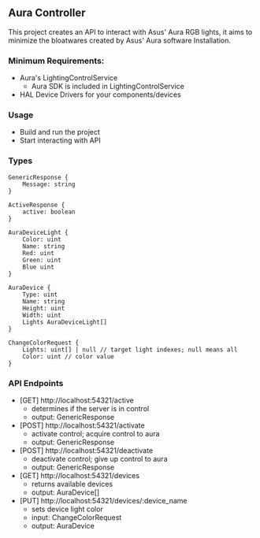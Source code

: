 ## Aura Controller

This project creates an API to interact with Asus' Aura RGB lights, it aims to minimize the bloatwares created by Asus' Aura software Installation.

### Minimum Requirements:
- Aura's LightingControlService
  - Aura SDK is included in LightingControlService
- HAL Device Drivers for your components/devices

### Usage
- Build and run the project
- Start interacting with API

### Types
```
GenericResponse {
    Message: string
}

ActiveResponse {
    active: boolean
}

AuraDeviceLight {
    Color: uint
    Name: string
    Red: uint
    Green: uint
    Blue uint
}

AuraDevice {
    Type: uint
    Name: string
    Height: uint
    Width: uint
    Lights AuraDeviceLight[]
}

ChangeColorRequest {
    Lights: uint[] | null // target light indexes; null means all
    Color: uint // color value
}
```

### API Endpoints    
- [GET]  http://localhost:54321/active 
  - determines if the server is in control
  - output: GenericResponse
- [POST] http://localhost:54321/activate
  - activate control; acquire control to aura
  - output: GenericResponse
- [POST] http://localhost:54321/deactivate
  - deactivate control; give up control to aura
  - output: GenericResponse
- [GET] http://localhost:54321/devices
  - returns available devices
  - output: AuraDevice[]
- [PUT] http://localhost:54321/devices/:device_name
  - sets device light color
  - input: ChangeColorRequest
  - output: AuraDevice